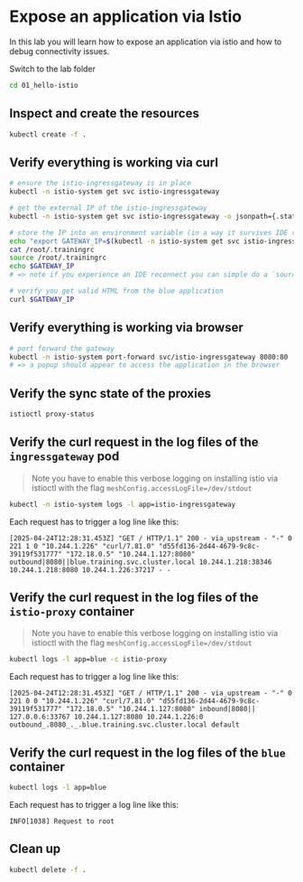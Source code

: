 # Expose an application via Istio

In this lab you will learn how to expose an application via istio and how to debug connectivity issues.

Switch to the lab folder

```bash
cd 01_hello-istio
```

## Inspect and create the resources

```bash
kubectl create -f .
```

## Verify everything is working via curl

```bash
# ensure the istio-ingressgateway is in place
kubectl -n istio-system get svc istio-ingressgateway

# get the external IP of the istio-ingressgateway
kubectl -n istio-system get svc istio-ingressgateway -o jsonpath={.status.loadBalancer.ingress[0].ip}

# store the IP into an environment variable (in a way it survives IDE reconnects ;) )
echo "export GATEWAY_IP=$(kubectl -n istio-system get svc istio-ingressgateway -o jsonpath={.status.loadBalancer.ingress[0].ip})" >> /root/.trainingrc
cat /root/.trainingrc
source /root/.trainingrc
echo $GATEWAY_IP
# => note if you experience an IDE reconnect you can simple do a `source /root/.trainingrc`

# verify you get valid HTML from the blue application
curl $GATEWAY_IP
```

## Verify everything is working via browser

```bash
# port forward the gateway
kubectl -n istio-system port-forward svc/istio-ingressgateway 8080:80
# => a popup should appear to access the application in the browser
```

## Verify the sync state of the proxies

```bash
istioctl proxy-status
```

## Verify the curl request in the log files of the `ingressgateway` pod

> Note you have to enable this verbose logging on installing istio via istioctl with the flag `meshConfig.accessLogFile=/dev/stdout`

```bash
kubectl -n istio-system logs -l app=istio-ingressgateway
```

Each request has to trigger a log line like this:

```log
[2025-04-24T12:28:31.453Z] "GET / HTTP/1.1" 200 - via_upstream - "-" 0 221 1 0 "10.244.1.226" "curl/7.81.0" "d55fd136-2d44-4679-9c8c-39119f531777" "172.18.0.5" "10.244.1.127:8080" outbound|8080||blue.training.svc.cluster.local 10.244.1.218:38346 10.244.1.218:8080 10.244.1.226:37217 - -
```

## Verify the curl request in the log files of the `istio-proxy` container

> Note you have to enable this verbose logging on installing istio via istioctl with the flag `meshConfig.accessLogFile=/dev/stdout`

```bash
kubectl logs -l app=blue -c istio-proxy
```

Each request has to trigger a log line like this:

```log
[2025-04-24T12:28:31.453Z] "GET / HTTP/1.1" 200 - via_upstream - "-" 0 221 0 0 "10.244.1.226" "curl/7.81.0" "d55fd136-2d44-4679-9c8c-39119f531777" "172.18.0.5" "10.244.1.127:8080" inbound|8080|| 127.0.0.6:33767 10.244.1.127:8080 10.244.1.226:0 outbound_.8080_._.blue.training.svc.cluster.local default
```

## Verify the curl request in the log files of the `blue` container

```bash
kubectl logs -l app=blue
```

Each request has to trigger a log line like this:

```log
INFO[1038] Request to root
```

## Clean up

```bash
kubectl delete -f .
```
